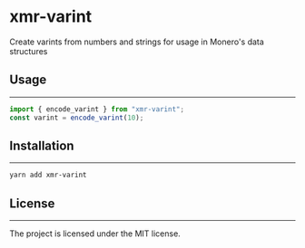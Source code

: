 # xmr-varint

Create varints from numbers and strings for usage in Monero's data structures

## Usage

---

```ts
import { encode_varint } from "xmr-varint";
const varint = encode_varint(10);
```

## Installation

---

```sh
yarn add xmr-varint
```

## License

---

The project is licensed under the MIT license.
